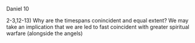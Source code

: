 Daniel 10


2-3,12-13) Why are the timespans conincident and equal extent?
	We may take an implication that we are led to fast coincident with greater spiritual warfare (alongside the angels)
